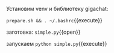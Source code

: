 Установим venv и библиотеку gigachat: 

`prepare.sh && . ~/.bashrc`{{execute}}

заготовка:
`simple.py`{{open}}

запускаем
`python simple.py`{{execute}}

